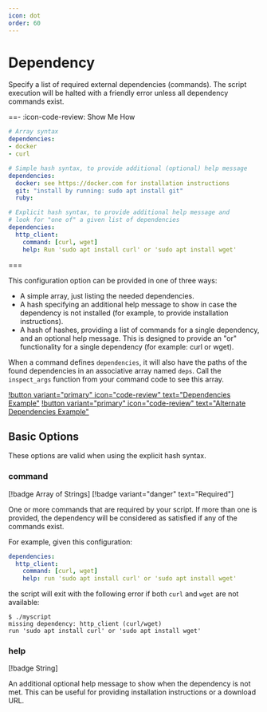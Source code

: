 ```yaml
---
icon: dot
order: 60
---
```


# Dependency

Specify a list of required external dependencies (commands). The script
execution will be halted with a friendly error unless all dependency commands
exist.

==- :icon-code-review: Show Me How
```yaml bashly.yml
# Array syntax
dependencies:
- docker
- curl

# Simple hash syntax, to provide additional (optional) help message
dependencies:
  docker: see https://docker.com for installation instructions
  git: "install by running: sudo apt install git"
  ruby:

# Explicit hash syntax, to provide additional help message and
# look for "one of" a given list of dependencies
dependencies:
  http_client:
    command: [curl, wget]
    help: Run 'sudo apt install curl' or 'sudo apt install wget'
```
===

This configuration option can be provided in one of three ways:

- A simple array, just listing the needed dependencies.
- A hash specifying an additional help message to show in case the dependency is
  not installed (for example, to provide installation instructions).
- A hash of hashes, providing a list of commands for a single dependency, and
  an optional help message. This is designed to provide an "or" functionality
  for a single dependency (for example: curl or wget).

When a command defines `dependencies`, it will also have the paths of the found
dependencies in an associative array named `deps`. Call the `inspect_args`
function from your command code to see this array.

[!button variant="primary" icon="code-review" text="Dependencies Example"](https://github.com/DannyBen/bashly/tree/master/examples/dependencies#readme) [!button variant="primary" icon="code-review" text="Alternate Dependencies Example"](https://github.com/DannyBen/bashly/tree/master/examples/dependencies-alt#readme)

## Basic Options

These options are valid when using the explicit hash syntax.

### command

[!badge Array of Strings]
[!badge variant="danger" text="Required"]

One or more commands that are required by your script. If more than one is
provided, the dependency will be considered as satisfied if any of the commands
exist.

For example, given this configuration:

```yaml bashly.yml
dependencies:
  http_client:
    command: [curl, wget]
    help: run 'sudo apt install curl' or 'sudo apt install wget'
```

the script will exit with the following error if both `curl` and `wget` are
not available:

```
$ ./myscript
missing dependency: http_client (curl/wget)
run 'sudo apt install curl' or 'sudo apt install wget'
```

### help

[!badge String]

An additional optional help message to show when the dependency is not met. 
This can be useful for providing installation instructions or a download URL.
